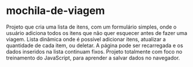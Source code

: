 # mochila-de-viagem
Projeto que cria uma lista de itens, com um formulário simples, onde o usuário adiciona todos os itens que não quer esquecer antes de fazer uma viagem. Lista dinâmica onde é possível adicionar itens, atualizar a quantidade de cada item, ou deletar. A página pode ser recarregada e os dados inseridos na lista continuam fixos. Projeto totalmente com foco no treinamento do JavaScript, para aprender a salvar dados no navegador.
